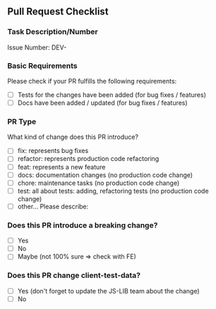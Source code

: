 <!-- Important! Please follow the guidelines for naming Pull Requests: https://docs.dasch.swiss/latest/developers/dsp/contribution/ -->

## Pull Request Checklist

### Task Description/Number

<!-- Please add either the issue number or, in case of unscheduled work, a short description of the task at hand -->

Issue Number: DEV-

### Basic Requirements

Please check if your PR fulfills the following requirements:

- [ ] Tests for the changes have been added (for bug fixes / features)
- [ ] Docs have been added / updated (for bug fixes / features)

### PR Type

What kind of change does this PR introduce?

- [ ] fix: represents bug fixes
- [ ] refactor: represents production code refactoring
- [ ] feat: represents a new feature
- [ ] docs: documentation changes (no production code change)
- [ ] chore: maintenance tasks (no production code change)
- [ ] test: all about tests: adding, refactoring tests (no production code change)
- [ ] other... Please describe:

### Does this PR introduce a breaking change?

<!-- If this PR contains a breaking change, please describe the impact and migration path for existing applications below. -->

- [ ] Yes
- [ ] No
- [ ] Maybe (not 100% sure => check with FE)

### Does this PR change client-test-data?

- [ ] Yes (don't forget to update the JS-LIB team about the change)
- [ ] No
